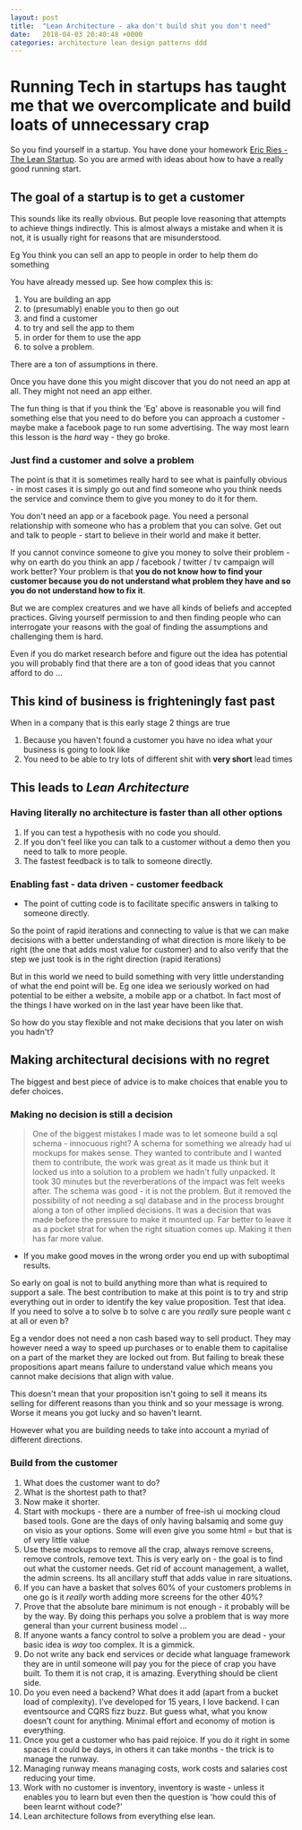 ```yaml
---
layout: post
title:  "Lean Architecture - aka don't build shit you don't need"
date:   2018-04-03 20:40:48 +0000
categories: architecture lean design patterns ddd
---
```

# Running Tech in startups has taught me that we overcomplicate and build loats of unnecessary crap

So you find yourself in a startup. You have done your homework [Eric Ries - The Lean Startup](https://www.amazon.co.uk/Lean-Startup-Innovation-Successful-Businesses/dp/0670921602/ref=sr_1_1?ie=UTF8&qid=1522609380&sr=8-1&keywords=lean+startup+eric+ries).
So you are armed with ideas about how to have a really good running start.

## The goal of a startup is to get a customer

This sounds like its really obvious. But people love reasoning that attempts to achieve things indirectly. This is almost always a mistake and when it is not, it is usually right for reasons that are misunderstood.

Eg You think you can sell an app to people in order to help them do something

You have already messed up. See how complex this is:

1. You are building an app
1. to (presumably) enable you to then go out
1. and find a customer
1. to try and sell the app to them
1. in order for them to use the app
1. to solve a problem.

There are a ton of assumptions in there.

Once you have done this you might discover that you do not need an app at all. They might not need an app either.

The fun thing is that if you think the 'Eg' above is reasonable you will find something else that you need to do before you can approach a customer - maybe make a facebook page to run some advertising. The way most learn this lesson is the *hard* way - they go broke.

### Just find a customer and solve a problem

The point is that it is sometimes really hard to see what is painfully obvious - in most cases it is simply go out and find someone who you think needs the service and convince them to give you money to do it for them.

You don't need an app or a facebook page. You need a personal relationship with someone who has a problem that you can solve. Get out and talk to people - start to believe in their world and make it better.

If you cannot convince someone to give you money to solve their problem - why on earth do you think an app / facebook / twitter / tv campaign will work better? Your problem is that **you do not know how to find your customer because you do not understand what problem they have and so you do not understand how to fix it**.

But we are complex creatures and we have all kinds of beliefs and accepted practices. Giving yourself permission to and then finding people who can interrogate your reasons with the goal of finding the assumptions and challenging them is hard.

Even if you do market research before and figure out the idea has potential you will probably find that there are a ton of good ideas that you cannot afford to do ...

## This kind of business is frighteningly fast past

When in a company that is this early stage 2 things are true

1. Because you haven't found a customer you have no idea what your business is going to look like
1. You need to be able to try lots of different shit with **very short** lead times

## This leads to _Lean Architecture_

### Having literally no architecture is faster than all other options

1. If you can test a hypothesis with no code you should.
1. If you don't feel like you can talk to a customer without a demo then you need to talk to more people.
1. The fastest feedback is to talk to someone directly.

### Enabling fast - data driven - customer feedback

- The point of cutting code is to facilitate specific answers in talking to someone directly.

So the point of rapid iterations and connecting to value is that we can make decisions with a better understanding of what direction is more likely to be right (the one that adds most value for customer) and to also verify that the step we just took is in the right direction (rapid iterations)

But in this world we need to build something with very little understanding of what the end point will be. Eg one idea we seriously worked on had potential to be either a website, a mobile app or a chatbot. In fact most of the things I have worked on in the last year have been like that.

So how do you stay flexible and not make decisions that you later on wish you hadn't?

## Making architectural decisions with no regret

The biggest and best piece of advice is to make choices that enable you to defer choices.

### Making no decision is still a decision

>One of the biggest mistakes I made was to let someone build a sql schema - innocuous right? A schema for something we already had ui mockups for makes sense. They wanted to contribute and I wanted them to contribute, the work was great as it made us think but it locked us into a solution to a problem we hadn't fully unpacked. It took 30 minutes but the reverberations of the impact was felt weeks after. The schema was good - it is not the problem. But it removed the possibility of not needing a sql database and in the process brought along a ton of other implied decisions. It was a decision that was made before the pressure to make it mounted up. Far better to leave it as a pocket strat for when the right situation comes up. Making it then has far more value.

- If you make good moves in the wrong order you end up with suboptimal results.

So early on goal is not to build anything more than what is required to support a sale. The best contribution to make at this point is to try and strip everything out in order to identify the key value proposition. Test that idea. If you need to solve a to solve b to solve c are you *really* sure people want c at all or even b?

Eg a vendor does not need a non cash based way to sell product. They may however need a way to speed up purchases or to enable them to capitalise on a part of the market they are locked out from. But failing to break these propositions apart means failure to understand value which means you cannot make decisions that align with value.

This doesn't mean that your proposition isn't going to sell it means its selling for different reasons than you think and so your message is wrong. Worse it means you got lucky and so haven't learnt.

However what you are building needs to take into account a myriad of different directions.

### Build from the customer

1. What does the customer want to do?
1. What is the shortest path to that?
1. Now make it shorter.
1. Start with mockups - there are a number of free-ish ui mocking cloud based tools. Gone are the days of only having balsamiq and some guy on visio as your options. Some will even give you some html = but that is of very little value
1. Use these mockups to remove all the crap, always remove screens, remove controls, remove text. This is very early on - the goal is to find out what the customer needs. Get rid of account management, a wallet, the admin screens. Its all ancillary stuff that adds value in rare situations.
1. If you can have a basket that solves 60% of your customers problems in one go is it *really* worth adding more screens for the other 40%?
1. Prove that the absolute bare minimum is not enough - it probably will be by the way. By doing this perhaps you solve a problem that is way more general than your current business model ...
1. If anyone wants a fancy control to solve a problem you are dead - your basic idea is *way* too complex. It is a gimmick.
1. Do not write any back end services or decide what language framework they are in until someone will pay you for the piece of crap you have built. To them it is not crap, it is amazing. Everything should be client side.
1. Do you even need a backend? What does it add (apart from a bucket load of complexity). I've developed for 15 years, I love backend. I can eventsource and CQRS fizz buzz. But guess what, what you know doesn't count for anything. Minimal effort and economy of motion is everything.
1. Once you get a customer who has paid rejoice. If you do it right in some spaces it could be days, in others it can take months - the trick is to manage the runway.
1. Managing runway means managing costs, work costs and salaries cost reducing your time.
1. Work with no customer is inventory, inventory is waste - unless it enables you to learn but even then the question is 'how could this of been learnt without code?'
1. Lean architecture follows from everything else lean.